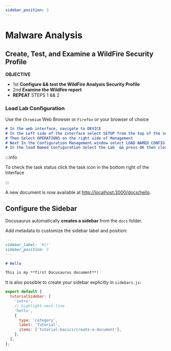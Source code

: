 ```yaml
---
sidebar_position: 3
---
```


# Malware Analysis

## Create, Test, and Examine a WildFire Security Profile

**OBJECTIVE**

- 1st **Configure && test the WildFire Analysis Security Profile**
- 2nd **Examine the Wildfire report**
- **REPEAT** STEPS 1 && 2

### Load Lab Configuration

Use the `Chromium` Web Browser or `Firefox` or your browser of choice 

```md title="CONFIGURATION SETUP"
# In the web interface, navigate to DEVICE
# In the Left side of the interface select SETUP from the top of the selections
# Then Select OPERATIONS on the right side of Management
# Next In the Configuration Management window select LOAD NAMED CONFIG SNAPSHOT
# In the load Named Configuration Select the Lab  && press OK then close the window
```
:::info

To check the task status click the task icon in the bottom right of the Interface

:::

A new document is now available at [http://localhost:3000/docs/hello](http://localhost:3000/docs/hello).

## Configure the Sidebar

Docusaurus automatically **creates a sidebar** from the `docs` folder.

Add metadata to customize the sidebar label and position:

```md title="docs/hello.md" {1-4}
---
sidebar_label: 'Hi!'
sidebar_position: 3
---

# Hello

This is my **first Docusaurus document**!
```

It is also possible to create your sidebar explicitly in `sidebars.js`:

```js title="sidebars.js"
export default {
  tutorialSidebar: [
    'intro',
    // highlight-next-line
    'hello',
    {
      type: 'category',
      label: 'Tutorial',
      items: ['tutorial-basics/create-a-document'],
    },
  ],
};
```
